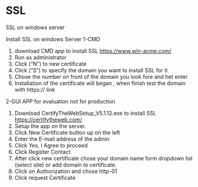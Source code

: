 # SSL
SSL on windows server

Install SSL on windows Server
1-CMD

1.	download CMD app to install SSL https://www.win-acme.com/
3.	Run as administrator
4.	Click (“N”) to new certificate
5.	Click (“S”) to specify the domain you want to install SSL for it 
6.	Chose the number on front of the domain you look fore and het enter
7.	Installation of the certificate will began , when finish test the domain with https:// link 

2-GUI APP for evaluation not for production

1.	Download CertifyTheWebSetup_V5.1.12.exe to install SSL  https://certifytheweb.com/
2.	Setup the app on the server.
3.	Click New Certificate button up on the left 
4.	Enter the E-mail address of the admin
5.	Click Yes, I Agree to proceed 
6.	Click Register Contact
7.	After click new certificate chose your domain name form dropdown list (select site) or add domain to certificate.
8.	Click on Authorization and chose http-01
9.	Click request Certificate
